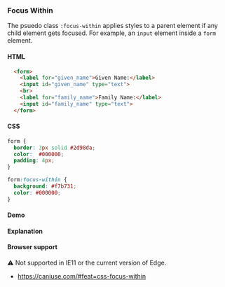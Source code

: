 ### Focus Within

The psuedo class `:focus-within` applies styles to a parent element if any child element gets focused. For example, an `input` element inside a `form` element.

#### HTML

```html
  <form>
    <label for="given_name">Given Name:</label>
    <input id="given_name" type="text">
    <br>
    <label for="family_name">Family Name:</label>
    <input id="family_name" type="text">
  </form>

```

#### CSS

```css
form {
  border: 3px solid #2d98da;
  color:  #000000;
  padding: 4px;
}

form:focus-within {
  background: #f7b731;
  color: #000000;
}

```

#### Demo

<!-- Leave this blank, the build script will generate the demo for you. -->

#### Explanation

<!-- Use a step-by-step (ordered) list if possible. Keep it concise. -->

#### Browser support

<span class="snippet__support-note">⚠️ Not supported in IE11 or the current version of Edge.</span>

<!-- Whenever possible, link a `caniuse` feature which allows the browser support percentage to be displayed.
If no link is provided, it defaults to 99+%. -->

- https://caniuse.com/#feat=css-focus-within

<!-- tags: (separate each by a comma) -->
